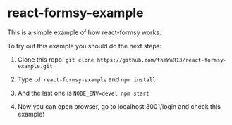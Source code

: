 # react-formsy-example
This is a simple example of how react-formsy works.

To try out this example you should do the next steps:

1. Clone this repo: ``` git clone https://github.com/theWaR13/react-formsy-example.git ```

2. Type ``` cd react-formsy-example ``` and ``` npm install ```

3. And the last one is ``` NODE_ENV=devel npm start ```

4. Now you can open browser, go to localhost:3001/login and check this example!
